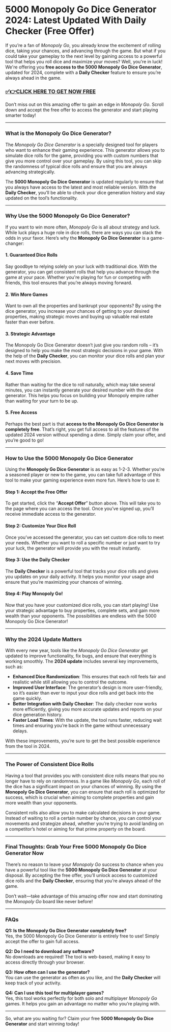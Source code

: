 # 5000 Monopoly Go Dice Generator 2024: Latest Updated With Daily Checker (Free Offer)

If you’re a fan of *Monopoly Go*, you already know the excitement of rolling dice, taking your chances, and advancing through the game. But what if you could take your gameplay to the next level by gaining access to a powerful tool that helps you roll dice and maximize your moves? Well, you're in luck! We're offering you **free access to the 5000 Monopoly Go Dice Generator**, updated for 2024, complete with a **Daily Checker** feature to ensure you’re always ahead in the game.

### [✅👉CLICK HERE TO GET NOW FREE](https://freeforyou.xyz/monopoly/go/)

Don’t miss out on this amazing offer to gain an edge in *Monopoly Go*. Scroll down and accept the free offer to access the generator and start playing smarter today!

---

### What is the Monopoly Go Dice Generator?

The *Monopoly Go Dice Generator* is a specially designed tool for players who want to enhance their gaming experience. This generator allows you to simulate dice rolls for the game, providing you with custom numbers that give you more control over your gameplay. By using this tool, you can skip the randomness of typical dice rolls and ensure that you are always advancing strategically.

The **5000 Monopoly Go Dice Generator** is updated regularly to ensure that you always have access to the latest and most reliable version. With the **Daily Checker**, you’ll be able to check your dice generation history and stay updated on the tool’s functionality.

---

### Why Use the 5000 Monopoly Go Dice Generator?

If you want to win more often, *Monopoly Go* is all about strategy and luck. While luck plays a huge role in dice rolls, there are ways you can stack the odds in your favor. Here’s why the **Monopoly Go Dice Generator** is a game-changer:

#### 1. **Guaranteed Dice Rolls**
Say goodbye to relying solely on your luck with traditional dice. With the generator, you can get consistent rolls that help you advance through the game at your pace. Whether you're playing for fun or competing with friends, this tool ensures that you’re always moving forward.

#### 2. **Win More Games**
Want to own all the properties and bankrupt your opponents? By using the dice generator, you increase your chances of getting to your desired properties, making strategic moves and buying up valuable real estate faster than ever before.

#### 3. **Strategic Advantage**
The Monopoly Go Dice Generator doesn’t just give you random rolls – it’s designed to help you make the most strategic decisions in your game. With the help of the **Daily Checker**, you can monitor your dice rolls and plan your next moves with precision.

#### 4. **Save Time**
Rather than waiting for the dice to roll naturally, which may take several minutes, you can instantly generate your desired number with the dice generator. This helps you focus on building your Monopoly empire rather than waiting for your turn to be up.

#### 5. **Free Access**
Perhaps the best part is that **access to the Monopoly Go Dice Generator is completely free**. That’s right, you get full access to all the features of the updated 2024 version without spending a dime. Simply claim your offer, and you’re good to go!

---

### How to Use the 5000 Monopoly Go Dice Generator

Using the **Monopoly Go Dice Generator** is as easy as 1-2-3. Whether you’re a seasoned player or new to the game, you can take full advantage of this tool to make your gaming experience even more fun. Here’s how to use it:

#### Step 1: Accept the Free Offer
To get started, click the “**Accept Offer**” button above. This will take you to the page where you can access the tool. Once you’ve signed up, you’ll receive immediate access to the generator.

#### Step 2: Customize Your Dice Roll
Once you’ve accessed the generator, you can set custom dice rolls to meet your needs. Whether you want to roll a specific number or just want to try your luck, the generator will provide you with the result instantly.

#### Step 3: Use the Daily Checker
The **Daily Checker** is a powerful tool that tracks your dice rolls and gives you updates on your daily activity. It helps you monitor your usage and ensure that you’re maximizing your chances of winning.

#### Step 4: Play Monopoly Go!
Now that you have your customized dice rolls, you can start playing! Use your strategic advantage to buy properties, complete sets, and gain more wealth than your opponents. The possibilities are endless with the 5000 Monopoly Go Dice Generator!

---

### Why the 2024 Update Matters

With every new year, tools like the *Monopoly Go Dice Generator* get updated to improve functionality, fix bugs, and ensure that everything is working smoothly. The **2024 update** includes several key improvements, such as:

- **Enhanced Dice Randomization**: This ensures that each roll feels fair and realistic while still allowing you to control the outcome.
- **Improved User Interface**: The generator’s design is more user-friendly, so it’s easier than ever to input your dice rolls and get back into the game quickly.
- **Better Integration with Daily Checker**: The daily checker now works more efficiently, giving you more accurate updates and reports on your dice generation history.
- **Faster Load Times**: With the update, the tool runs faster, reducing wait times and ensuring you’re back in the game without unnecessary delays.

With these improvements, you’re sure to get the best possible experience from the tool in 2024.

---

### The Power of Consistent Dice Rolls

Having a tool that provides you with consistent dice rolls means that you no longer have to rely on randomness. In a game like *Monopoly Go*, each roll of the dice has a significant impact on your chances of winning. By using the **Monopoly Go Dice Generator**, you can ensure that each roll is optimized for success, which is crucial when aiming to complete properties and gain more wealth than your opponents.

Consistent rolls also allow you to make calculated decisions in your game. Instead of waiting to roll a certain number by chance, you can control your movements and strategize ahead, whether you’re trying to avoid landing on a competitor’s hotel or aiming for that prime property on the board.

---

### Final Thoughts: Grab Your Free 5000 Monopoly Go Dice Generator Now

There’s no reason to leave your *Monopoly Go* success to chance when you have a powerful tool like the **5000 Monopoly Go Dice Generator** at your disposal. By accepting the free offer, you’ll unlock access to customized dice rolls and the **Daily Checker**, ensuring that you’re always ahead of the game.

Don’t wait—take advantage of this amazing offer now and start dominating the *Monopoly Go* board like never before!

---

### FAQs

**Q1: Is the Monopoly Go Dice Generator completely free?**  
Yes, the 5000 Monopoly Go Dice Generator is entirely free to use! Simply accept the offer to gain full access.

**Q2: Do I need to download any software?**  
No downloads are required! The tool is web-based, making it easy to access directly through your browser.

**Q3: How often can I use the generator?**  
You can use the generator as often as you like, and the **Daily Checker** will keep track of your activity.

**Q4: Can I use this tool for multiplayer games?**  
Yes, this tool works perfectly for both solo and multiplayer *Monopoly Go* games. It helps you gain an advantage no matter who you’re playing with.

---

So, what are you waiting for? Claim your free **5000 Monopoly Go Dice Generator** and start winning today!
